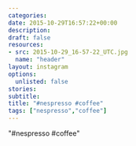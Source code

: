 ```yaml
---
categories:
date: 2015-10-29T16:57:22+00:00
description:
draft: false
resources:
- src: 2015-10-29_16-57-22_UTC.jpg
  name: "header"
layout: instagram
options:
  unlisted: false
stories:
subtitle:
title: "#nespresso #coffee"
tags: ["nespresso","coffee"]
---
```


"#nespresso #coffee"
